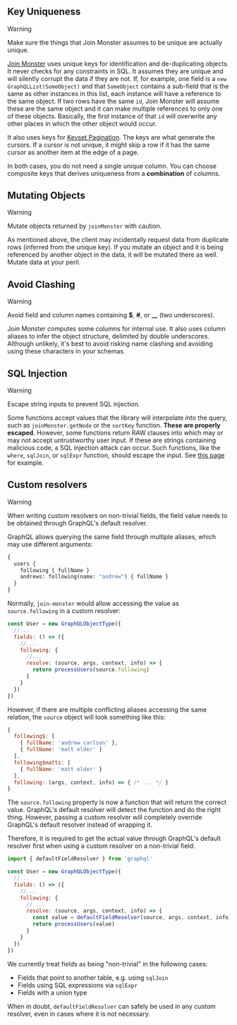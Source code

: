 #

## Key Uniqueness

<div class="admonition danger">
  <p class="first admonition-title">Warning</p>
  <p class="last">
    Make sure the things that Join Monster assumes to be unique are actually unique.
  </p>
</div>

[Join Monster](https://github.com/join-monster/join-monster) uses unique keys for identification and de-duplicating objects. It never checks for any constraints in SQL. It assumes they are unique and will silently corrupt the data if they are not. If, for example, one field is a `new GraphQLList(SomeObject)` and that `SomeObject` contains a sub-field that is the same as other instances in this list, each instance will have a reference to the same object. If two rows have the same `id`, Join Monster will assume these are the same object and it can make multiple references to only one of these objects. Basically, the first instance of that `id` will overwrite any other places in which the other object would occur.

It also uses keys for [Keyset Pagination](relay.md#3-keyset-paging). The keys are what generate the cursors. If a cursor is not unique, it might skip a row if it has the same cursor as another item at the edge of a page.

In both cases, you do not need a single unique column. You can choose composite keys that derives uniqueness from a **combination** of columns.


## Mutating Objects

<div class="admonition danger">
  <p class="first admonition-title">Warning</p>
  <p class="last">
    Mutate objects returned by <code>joinMonster</code> with caution.
  </p>
</div>

As mentioned above, the client may incidentally request data from duplicate rows (inferred from the unique key). If you mutate an object and it is being referenced by another object in the data, it will be mutated there as well. Mutate data at your peril.

## Avoid Clashing

<div class="admonition danger">
  <p class="first admonition-title">Warning</p>
  <p class="last">
    Avoid field and column names containing <strong>$</strong>, <strong>#</strong>, or <strong>__</strong> (two underscores).
  </p>
</div>

Join Monster computes some columns for internal use. It also uses column aliases to infer the object structure, delimited by double underscores. Although unlikely, it's best to avoid risking name clashing and avoiding using these characters in your schemas.

## SQL Injection

<div class="admonition danger">
  <p class="first admonition-title">Warning</p>
  <p class="last">
    Escape string inputs to prevent SQL injection.
  </p>
</div>

Some functions accept values that the library will interpolate into the query, such as `joinMonster.getNode` or the `sortKey` function.
**These are properly escaped**.
However, some functions return RAW clauses into which may or may not accept untrustworthy user input.
If these are strings containing malicious code, a SQL injection attack can occur.
Such functions, like the `where`, `sqlJoin`, or `sqlExpr` function, should escape the input. See [this page](where.md) for example.

## Custom resolvers

<div class="admonition danger">
  <p class="first admonition-title">Warning</p>
  <p class="last">
    When writing custom resolvers on non-trivial fields, the field value needs to be obtained through GraphQL's default resolver.
  </p>
</div>

GraphQL allows querying the same field through multiple aliases, which may use different arguments:

```graphql
{
  users {
    following { fullName }
    andrews: following(name: "andrew") { fullName }
  }
}
```

Normally, `join-monster` would allow accessing the value as `source.following` in a custom resolver:

```javascript
const User = new GraphQLObjectType({
  //...
  fields: () => ({
    //...
    following: {
      //...
      resolve: (source, args, context, info) => {
        return processUsers(source.following)
      }
    }
  })
})
```

However, if there are multiple conflicting aliases accessing the same relation, the `source` object will look something like this:

```javascript
{
  following$: [
    { fullName: 'andrew carlson' },
    { fullName: 'matt elder' }
  ],
  following$matts: [
    { fullName: 'matt elder' }
  ],
  following: (args, context, info) => { /* ... */ }
}
```

The `source.following` property is now a function that will return the correct value. GraphQL's default resolver will detect the function and do the right thing. However, passing a custom resolver will completely override GraphQL's default resolver instead of wrapping it.

Therefore, it is required to get the actual value through GraphQL's default resolver first when using a custom resolver on a non-trivial field:

```javascript
import { defaultFieldResolver } from 'graphql'

const User = new GraphQLObjectType({
  //...
  fields: () => ({
    //...
    following: {
      // ...
      resolve: (source, args, context, info) => {
        const value = defaultFieldResolver(source, args, context, info)
        return processUsers(value)
      }
    }
  })
})
```

We currently treat fields as being "non-trivial" in the following cases:

* Fields that point to another table, e.g. using `sqlJoin`
* Fields using SQL expressions via `sqlExpr`
* Fields with a union type

When in doubt, `defaultFieldResolver` can safely be used in any custom resolver, even in cases where it is not necessary.
